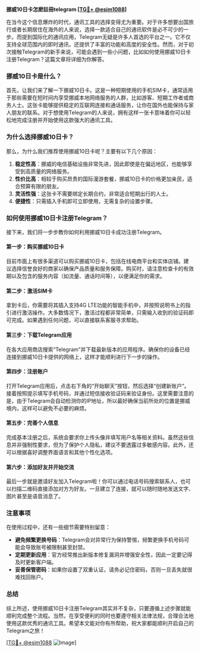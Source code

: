 **挪威10日卡怎麽註冊telegram [[TG💪+ @esim1088](https://t.me/s/esim1088)]**

在当今这个信息爆炸的时代，通讯工具的选择变得尤为重要。对于许多想要出国旅行或者长期居住在海外的人来说，选择一款适合自己的通讯软件是必不可少的一步。而提到国际化的通讯应用，Telegram无疑是许多人首选的平台之一。它不仅支持全球范围内的即时通讯，还提供了丰富的功能和高度的安全性。然而，对于初次接触Telegram的新手来说，可能会遇到一些小问题，比如如何使用挪威10日卡注册Telegram？这篇文章将详细为你解答。

### **挪威10日卡是什么？**

首先，让我们来了解一下挪威10日卡。这是一种短期使用的手机SIM卡，通常适用于那些需要在短时间内享受挪威本地网络服务的人群，比如游客、短期工作者或商务人士。这张卡能够提供稳定的互联网连接和通话服务，让你在国外也能保持与家人朋友的联系。对于想使用Telegram的人来说，拥有这样一张卡意味着你可以轻松地完成注册并开始使用这款强大的通讯工具。

### **为什么选择挪威10日卡？**

那么，为什么我们推荐使用挪威10日卡呢？主要有以下几个原因：

1. **稳定性高**：挪威的电信基础设施非常先进，因此即使是在偏远地区，也能够享受到高质量的网络服务。
2. **性价比高**：相较于购买昂贵的国际漫游套餐，挪威10日卡的价格更加亲民，适合预算有限的朋友。
3. **灵活性强**：这张卡不需要绑定长期合约，非常适合短期出行的人士。
4. **便捷性**：只需插入手机即可立即使用，无需复杂的设置步骤。

### **如何使用挪威10日卡注册Telegram？**

接下来，我们将一步步教你如何利用挪威10日卡成功注册Telegram。

#### **第一步：购买挪威10日卡**

目前市面上有很多渠道可以购买挪威10日卡，包括在线电商平台和实体店铺。建议选择信誉良好的商家以确保产品质量和服务保障。购买时，请注意检查卡的有效期以及包含的服务内容（如流量、通话时间等），以便满足你的需求。

#### **第二步：激活SIM卡**

拿到卡后，你需要将其插入支持4G LTE功能的智能手机中，并按照说明书上的指引进行激活操作。大多数情况下，激活过程都非常简单，只需输入收到的验证码即可完成。如果遇到任何问题，可以直接联系客服寻求帮助。

#### **第三步：下载Telegram应用**

在各大应用商店搜索“Telegram”并下载最新版本的应用程序。确保你的设备已经连接到挪威10日卡提供的网络上，这样才能顺利进行下一步的操作。

#### **第四步：注册账户**

打开Telegram应用后，点击右下角的“开始聊天”按钮，然后选择“创建新账户”。接着按照提示填写手机号码，并通过短信接收验证码来验证身份。这里需要注意的是，由于Telegram会自动检测你的IP地址，所以最好确保当前所处的位置是挪威境内，这样可以避免不必要的麻烦。

#### **第五步：完善个人信息**

完成基本注册之后，系统会要求你上传头像并填写用户名等相关资料。虽然这些信息并非强制性要求，但为了保护个人隐私，建议不要透露过多敏感内容。此外，还可以根据喜好调整界面语言和其他个性化选项。

#### **第六步：添加好友并开始交流**

最后一步就是邀请好友加入Telegram啦！你可以通过电话号码搜索联系人，也可以扫描二维码直接添加对方为好友。一旦建立了连接，就可以随时随地发送文字、图片甚至是语音消息了。

### **注意事项**

在使用过程中，还有一些细节需要特别留意：

- **避免频繁更换号码**：Telegram会对异常行为保持警惕，频繁更换手机号码可能会导致账号被限制甚至封禁。
- **定期更新应用**：官方经常推出新版本修复漏洞并增强安全性，因此一定要记得及时更新客户端。
- **妥善保管密码**：如果你设置了双重认证，请务必记住密码，否则一旦丢失就很难找回账户。

### **总结**

综上所述，使用挪威10日卡注册Telegram其实并不复杂，只要遵循上述步骤就能顺利完成整个流程。当然，在享受便利的同时也要遵守相关法律法规，合理合法地使用这款优秀的通讯工具。希望本文能对你有所帮助，祝大家都能顺利开启自己的Telegram之旅！

[[TG💪+ @esim1088](https://t.me/s/esim1088) ![Image](https://i.postimg.cc/4NQfJmqS/Snipaste-2025-05-13-00-14-12.png)]